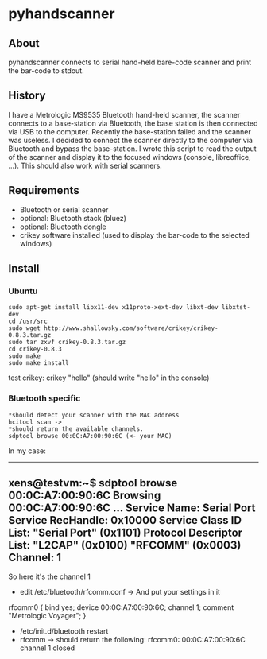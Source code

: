 # pyhandscanner 

## About
pyhandscanner connects to serial hand-held bare-code scanner and print the bar-code to stdout.

## History
I have a Metrologic MS9535 Bluetooth hand-held scanner, the scanner connects to a base-station 
via Bluetooth, the base station is then connected via USB to the computer. Recently the base-station
failed and the scanner was useless. I decided to connect the scanner directly to the computer via
Bluetooth and bypass the base-station. I wrote this script to read the output of the scanner and
display it to the focused windows (console, libreoffice, ...). This should also work with serial
scanners.

## Requirements 
- Bluetooth or serial scanner
- optional: Bluetooth stack (bluez)
- optional: Bluetooth dongle
- crikey software installed (used to display the bar-code to the selected windows)

## Install

### Ubuntu
    sudo apt-get install libx11-dev x11proto-xext-dev libxt-dev libxtst-dev
    cd /usr/src
    sudo wget http://www.shallowsky.com/software/crikey/crikey-0.8.3.tar.gz
    sudo tar zxvf crikey-0.8.3.tar.gz
    cd crikey-0.8.3
    sudo make
    sudo make install

test crikey: 
    crikey "hello" (should write "hello" in the console)

### Bluetooth specific
    *should detect your scanner with the MAC address
    hcitool scan -> 
    *should return the available channels.
    sdptool browse 00:0C:A7:00:90:6C (<- your MAC)

In my case:

---
xens@testvm:~$ sdptool browse 00:0C:A7:00:90:6C
Browsing 00:0C:A7:00:90:6C ...
Service Name: Serial Port
Service RecHandle: 0x10000
Service Class ID List:
  "Serial Port" (0x1101)
Protocol Descriptor List:
  "L2CAP" (0x0100)
  "RFCOMM" (0x0003)
    Channel: 1
---

So here it's the channel 1
- edit /etc/bluetooth/rfcomm.conf -> And put your settings in it

rfcomm0 {
	bind yes;
	device 00:0C:A7:00:90:6C;
	channel	1;
	comment "Metrologic Voyager";
}

- /etc/init.d/bluetooth restart
- rfcomm -> should return the following:
rfcomm0: 00:0C:A7:00:90:6C channel 1 closed




